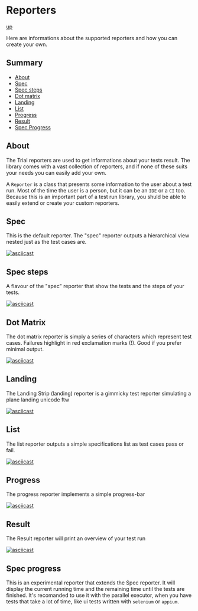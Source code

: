 # Reporters

[up](../README.md)


Here are informations about the supported reporters and how you can create your own.

## Summary

  - [About](#about)
  - [Spec](#spec)
  - [Spec steps](#spec-steps)
  - [Dot matrix](#dot-matrix)
  - [Landing](#landing)
  - [List](#list)
  - [Progress](#progress)
  - [Result](#result)
  - [Spec Progress](#spec-progress)

## About

The Trial reporters are used to get informations about your tests result. The library comes with a vast 
collection of reporters, and if none of these suits your needs you can easily add your own.

A `Reporter` is a class that presents some information to the user about a test run. Most of the time the user is
a person, but it can be an `IDE` or a `CI` too. Because this is an important part of a test run library, you shuld
be able to easily extend or create your custom reporters.

## Spec

This is the default reporter. The "spec" reporter outputs a hierarchical view nested just as the test cases are.

[![asciicast](https://asciinema.org/a/9z1tolgn7x55v41i3mm3wlkum.png)](https://asciinema.org/a/9z1tolgn7x55v41i3mm3wlkum)

## Spec steps

A flavour of the "spec" reporter that show the tests and the steps of your tests.

[![asciicast](https://asciinema.org/a/122462.png)](https://asciinema.org/a/122462)

## Dot Matrix

The dot matrix reporter is simply a series of characters which represent test cases. Failures highlight in red exclamation marks (!). Good if you prefer minimal output.

[![asciicast](https://asciinema.org/a/122458.png)](https://asciinema.org/a/122458)

## Landing

The Landing Strip (landing) reporter is a gimmicky test reporter simulating a plane landing unicode ftw

[![asciicast](https://asciinema.org/a/122459.png)](https://asciinema.org/a/122459)

## List

The list reporter outputs a simple specifications list as test cases pass or fail.

[![asciicast](https://asciinema.org/a/b4u0o9vba18dquzdgwif7anl5.png)](https://asciinema.org/a/b4u0o9vba18dquzdgwif7anl5)

## Progress

The progress reporter implements a simple progress-bar

[![asciicast](https://asciinema.org/a/122460.png)](https://asciinema.org/a/122460)

## Result

The Result reporter will print an overview of your test run

[![asciicast](https://asciinema.org/a/12x1mkxfmsj1j0f7qqwarkiyw.png)](https://asciinema.org/a/12x1mkxfmsj1j0f7qqwarkiyw)


## Spec progress

This is an experimental reporter that extends the Spec reporter. It will display the current running time and the remaining time until the tests are finished. It's recomanded to use it with the parallel executor, when you have tests that take a lot
of time, like ui tests written with `selenium` or `appium`.

